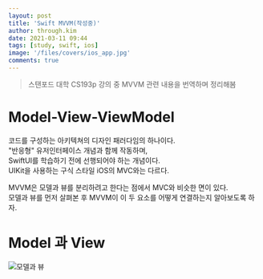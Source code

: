 ```yaml
---
layout: post
title: 'Swift MVVM(작성중)'
author: through.kim
date: 2021-03-11 09:44
tags: [study, swift, ios]
image: '/files/covers/ios_app.jpg'
comments: true
---
```


> 스탠포드 대학 CS193p 강의 중 MVVM 관련 내용을 번역하며 정리해봄

# Model-View-ViewModel

코드를 구성하는 아키텍쳐의 디자인 패러다임의 하나이다.  
"반응형" 유저인터페이스 개념과 함께 작동하며,  
SwiftUI를 학습하기 전에 선행되어야 하는 개념이다.  
UIKit을 사용하는 구식 스타일 iOS의 MVC와는 다르다.  

MVVM은 모델과 뷰를 분리하려고 한다는 점에서 MVC와 비슷한 면이 있다.  
모델과 뷰를 먼저 살펴본 후 MVVM이 이 두 요소를 어떻게 연결하는지 알아보도록 하자.  

# Model 과 View

![모델과 뷰](/files/cs193p/1.png)


